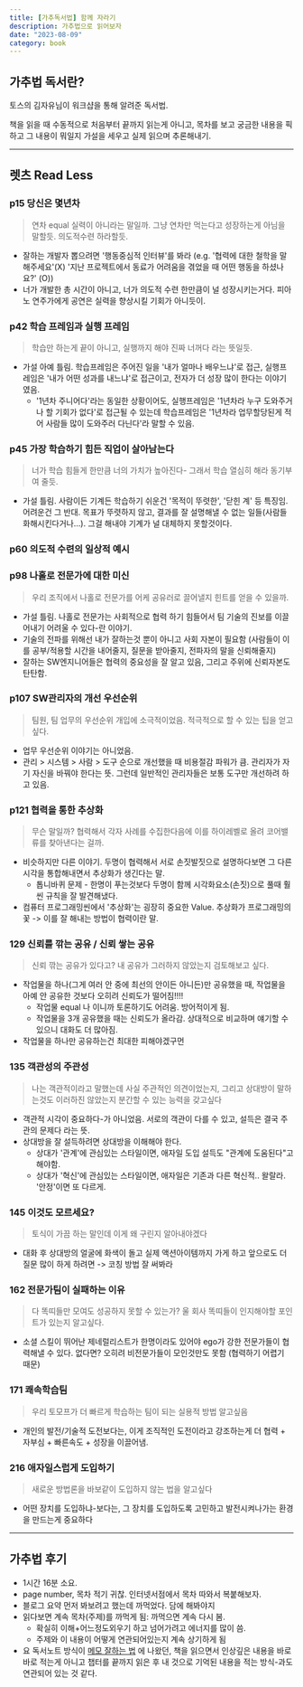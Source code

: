 ```yaml
---
title: [가추독서법] 함께 자라기
description: 가추법으로 읽어보자
date: "2023-08-09"
category: book
---
```


## 가추법 독서란?

토스의 김자유님이 워크샵을 통해 알려준 독서법. 

책을 읽을 때 수동적으로 처음부터 끝까지 읽는게 아니고, 목차를 보고 궁금한 내용을 픽하고 그 내용이 뭐일지 가설을 세우고 실제 읽으며 추론해내기.

---

## 렛츠 Read Less

### p15 당신은 몇년차
> 연차 equal 실력이 아니라는 말일까. 그냥 연차만 먹는다고 성장하는게 아님을 말할듯. 의도적수련 하라할듯.

- 잘하는 개발자 뽑으려면 '행동중심적 인터뷰'를 봐라 (e.g. '협력에 대한 철학을 말해주세요'(X) '지난 프로젝트에서 동료가 어려움을 겪었을 때 어떤 행동을 하셨나요?' (O))
- 너가 개발한 총 시간이 아니고, 너가 의도적 수련 한만큼이 널 성장시키는거다. 피아노 연주가에게 공연은 실력을 향상시킬 기회가 아니듯이.


### p42 학습 프레임과 실행 프레임
> 학습만 하는게 끝이 아니고, 실행까지 해야 진짜 너꺼다 라는 뜻일듯.
- 가설 아예 틀림. 학습프레임은 주어진 일을 '내가 얼마나 배우느냐'로 접근, 실행프레임은 '내가 어떤 성과를 내느냐'로 접근이고, 전자가 더 성장 많이 한다는 이야기였음.
  - '1년차 주니어다'라는 동일한 상황이어도, 실행프레임은 '1년차라 누구 도와주거나 할 기회가 없다'로 접근될 수 있는데 학습프레임은 '1년차라 업무할당된게 적어 사람들 많이 도와주러 다닌다'라 말할 수 있음.

### p45 가장 학습하기 힘든 직업이 살아남는다
> 너가 학습 힘들게 한만큼 너의 가치가 높아진다- 그래서 학습 열심히 해라 동기부여 줄듯.
- 가설 틀림. 사람이든 기계든 학습하기 쉬운건 '목적이 뚜렷한', '닫힌 계' 등 특징임. 어려운건 그 반대. 목표가 뚜렷하지 않고, 결과를 잘 설명해낼 수 없는 일들(사람들 화해시킨다거나...). 그걸 해내야 기계가 널 대체하지 못할것이다.

### p60 의도적 수련의 일상적 예시

### p98 나홀로 전문가에 대한 미신
> 우리 조직에서 나홀로 전문가를 어케 공유러로 끌어낼지 힌트를 얻을 수 있을까.
- 가설 틀림. 나홀로 전문가는 사회적으로 협력 하기 힘들어서 팀 기술의 진보를 이끌어내기 어려울 수 있다-란 이야기.
- 기술의 전파를 위해선 내가 잘하는것 뿐이 아니고 사회 자본이 필요함 (사람들이 이를 공부/적용할 시간을 내어줄지, 질문을 받아줄지, 전파자의 말을 신뢰해줄지)
- 잘하는 SW엔지니어들은 협력의 중요성을 잘 알고 있음, 그리고 주위에 신뢰자본도 탄탄함.

### p107 SW관리자의 개선 우선순위
> 팀원, 팀 업무의 우선순위 개입에 소극적이었음. 적극적으로 할 수 있는 팁을 얻고싶다.
- 업무 우선순위 이야기는 아니었음.
- 관리 > 시스템 > 사람 > 도구 순으로 개선했을 때 비용절감 파워가 큼. 관리자가 자기 자신을 바꿔야 한다는 뜻. 그런데 일반적인 관리자들은 보통 도구만 개선하려 하고 있음.

### p121 협력을 통한 추상화
> 무슨 말일까? 협력해서 각자 사례를 수집한다음에 이를 하이레벨로 올려 코어밸류를 찾아낸다는 걸까.

- 비슷하지만 다른 이야기. 두명이 협력해서 서로 손짓발짓으로 설명하다보면 그 다른 시각을 통합해내면서 추상화가 생긴다는 말. 
  - 톱니바퀴 문제 - 한명이 푸는것보다 두명이 함께 시각화요소(손짓)으로 풀때 훨씬 규칙을 잘 발견해냈다.
- 컴퓨터 프로그래밍씬에서 '추상화'는 굉장히 중요한 Value. 추상화가 프로그래밍의 꽃 -> 이를 잘 해내는 방법이 협력이란 말.

### 129 신뢰를 깎는 공유 / 신뢰 쌓는 공유
> 신뢰 깎는 공유가 있다고? 내 공유가 그러하지 않았는지 검토해보고 싶다.
- 작업물을 하나(그게 여러 안 중에 최선의 안이든 아니든)만 공유했을 때, 작업물을 아예 안 공유한 것보다 오히려 신뢰도가 떨어짐!!!!
  - 작업물 equal 나 이니까 토론하기도 어려움. 방어적이게 됨.
  - 작업물을 3개 공유했을 때는 신뢰도가 올라감. 상대적으로 비교하며 얘기할 수 있으니 대화도 더 많아짐.
- 작업물을 하나만 공유하는건 최대한 피해야겠구먼

### 135 객관성의 주관성
> 나는 객관적이라고 말했는데 사실 주관적인 의견이었는지, 그리고 상대방이 말하는것도 이러하진 않았는지 분간할 수 있는 능력을 갖고싶다
- 객관적 시각이 중요하다-가 아니었음. 서로의 객관이 다를 수 있고, 설득은 결국 주관의 문제다 라는 뜻.
- 상대방을 잘 설득하려면 상대방을 이해해야 한다. 
  - 상대가 '관계'에 관심있는 스타일이면, 애자일 도입 설득도 "관계에 도움된다"고 해야함.
  - 상대가 '혁신'에 관심있는 스타일이면, 애자일은 기존과 다른 혁신적.. 왈랄라. '안정'이면 또 다르게.

### 145 이것도 모르세요?
> 토식이 가끔 하는 말인데 이게 왜 구린지 알아내야겠다

- 대화 후 상대방의 얼굴에 화색이 돌고 실제 액션아이템까지 가게 하고 앞으로도 더 질문 많이 하게 하려면 -> 코칭 방법 잘 써봐라

### 162 전문가팀이 실패하는 이유
> 다 똑띠들만 모여도 성공하지 못할 수 있는가? 울 회사 똑띠들이 인지해야할 포인트가 있는지 알고싶다.

- 소셜 스킬이 뛰어난 제네럴리스트가 한명이라도 있어야 ego가 강한 전문가들이 협력해낼 수 있다. 없다면? 오히려 비전문가들이 모인것만도 못함 (협력하기 어렵기 때문)

### 171 쾌속학습팀
> 우리 토모프가 더 빠르게 학습하는 팀이 되는 실용적 방법 알고싶음

- 개인의 발전/기술적 도전보다는, 이게 조직적인 도전이라고 강조하는게 더 협력 + 자부심 + 빠른속도 + 성장을 이끌어냄.

### 216 애자일스럽게 도입하기
> 새로운 방법론을 바보같이 도입하지 않는 법을 알고싶다

- 어떤 장치를 도입하냐-보다는, 그 장치를 도입하도록 고민하고 발전시켜나가는 환경을 만드는게 중요하다

---

## 가추법 후기
- 1시간 16분 소요.
- page number, 목차 적기 귀찮. 인터넷서점에서 목차 따와서 복붙해보자.
- 블로그 요약 먼저 봐보려고 했는데 까먹었다. 담에 해봐야지
- 읽다보면 계속 목차(주제)를 까먹게 됨: 까먹으면 계속 다시 봄.
  - 확실히 이해+어느정도외우기 하고 넘어가려고 에너지를 많이 씀.
  - 주제와 이 내용이 어떻게 연관되어있는지 계속 상기하게 됨
- 요 독서노트 방식이 [메모 잘하는 법](https://www.youtube.com/watch?v=L7zWucx7TR8) 에 나왔던, 책을 읽으면서 인상깊은 내용을 바로바로 적는게 아니고 챕터를 끝까지 읽은 후 내 것으로 기억된 내용을 적는 방식-과도 연관되어 있는 것 같다. 